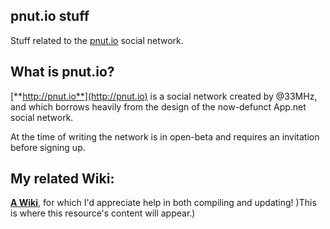 ## pnut.io stuff

Stuff related to the [pnut.io](pnut.io) social network.

## What is pnut.io?

[**http://pnut.io**](http://pnut.io) is a social network created by @33MHz, and which borrows heavily from the design of the now-defunct App.net social network.

At the time of writing the network is in open-beta and requires an invitation before signing up.

## My related Wiki:

[**A Wiki**](../../wiki/Home), for which I'd appreciate help in both compiling and updating!  )This is where this resource's content will appear.)
